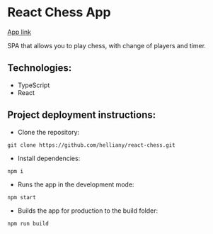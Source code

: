# React Chess App
[App link](https://helliany.github.io/react-chess/)

SPA that allows you to play chess, with change of players and timer.

## Technologies:
+ TypeScript
+ React

## Project deployment instructions:
+ Clone the repository:
```
git clone https://github.com/helliany/react-chess.git
```
+ Install dependencies:
```
npm i
```
+ Runs the app in the development mode:
```
npm start
```
+ Builds the app for production to the build folder:
```
npm run build
```
